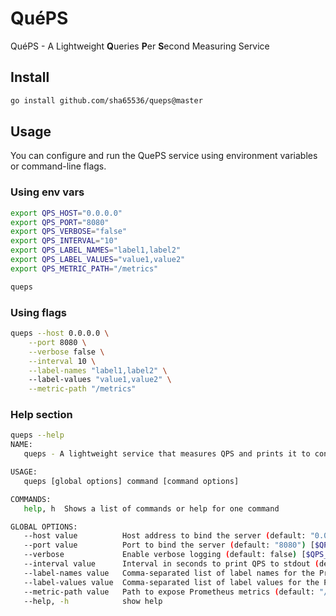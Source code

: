 # QuéPS
QuéPS - A Lightweight **Q**ueries **P**er **S**econd Measuring Service

## Install
```sh
go install github.com/sha65536/queps@master
```

## Usage
You can configure and run the QuePS service using environment variables or command-line flags.

### Using env vars
```sh
export QPS_HOST="0.0.0.0"
export QPS_PORT="8080"
export QPS_VERBOSE="false"
export QPS_INTERVAL="10"
export QPS_LABEL_NAMES="label1,label2"
export QPS_LABEL_VALUES="value1,value2"
export QPS_METRIC_PATH="/metrics"

queps
```

### Using flags
```sh
queps --host 0.0.0.0 \
    --port 8080 \
    --verbose false \
    --interval 10 \
    --label-names "label1,label2" \ 
    --label-values "value1,value2" \
    --metric-path "/metrics"
```

### Help section
```sh
queps --help
NAME:
   queps - A lightweight service that measures QPS and prints it to console and prometheus metrics

USAGE:
   queps [global options] command [command options] 

COMMANDS:
   help, h  Shows a list of commands or help for one command

GLOBAL OPTIONS:
   --host value          Host address to bind the server (default: "0.0.0.0") [$QPS_HOST]
   --port value          Port to bind the server (default: "8080") [$QPS_PORT]
   --verbose             Enable verbose logging (default: false) [$QPS_VERBOSE]
   --interval value      Interval in seconds to print QPS to stdout (default: 10) [$QPS_INTERVAL]
   --label-names value   Comma-separated list of label names for the Prometheus metric [$QPS_LABEL_NAMES]
   --label-values value  Comma-separated list of label values for the Prometheus metric [$QPS_LABEL_VALUES]
   --metric-path value   Path to expose Prometheus metrics (default: "/metrics") [$QPS_METRIC_PATH]
   --help, -h            show help
```